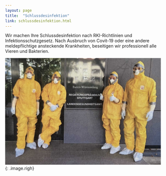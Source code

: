 ```yaml
---
layout: page
title:  "Schlussdesinfektion"
link: schlussdesinfektion.html
---
```


Wir machen Ihre Schlussdesinfektion nach RKI-Richtlinien und Infektionsschutzgesetz. Nach Ausbruch von Covit-19 oder eine andere meldepflichtige ansteckende Krankheiten, beseitigen wir professionell  alle Vieren  und Bakterien.

![Gefährdungsbeurteilung](assets/images/gruppe.jpg){: .image.righ}